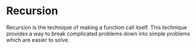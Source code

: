 # Recursion
Recursion is the technique of making a function call itself. This technique provides a way to break complicated problems down into simple problems which are easier to solve.
